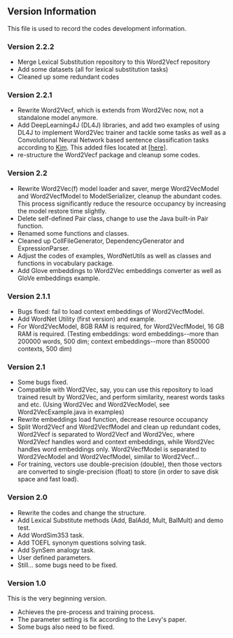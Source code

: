 ## Version Information
This file is used to record the codes development information.

### Version 2.2.2
* Merge Lexical Substitution repository to this Word2Vecf repository
* Add some datasets (all for lexical substitution tasks)
* Cleaned up some redundant codes

### Version 2.2.1
* Rewrite Word2Vecf, which is extends from Word2Vec now, not a standalone model anymore.
* Add DeepLearning4J (DL4J) libraries, and add two examples of using DL4J to implement Word2Vec trainer and tackle some tasks as well as a Convolutional Neural Network based sentence classification tasks according to [Kim](https://arxiv.org/abs/1408.5882). This added files located at [[here]](/com/isaac/word2vec).
* re-structure the Word2Vecf package and cleanup some codes.

### Version 2.2
* Rewrite Word2Vec(f) model loader and saver, merge Word2VecModel and Word2VecfModel to ModelSerializer, cleanup the abundant codes. This process significantly reduce the resource occupancy by increasing the model restore time slightly.
* Delete self-defined Pair class, change to use the Java built-in Pair function. 
* Renamed some functions and classes. 
* Cleaned up CollFileGenerator, DependencyGenerator and ExpressionParser.
* Adjust the codes of examples, WordNetUtils as well as classes and functions in vocabulary package.
* Add Glove embeddings to Word2Vec embeddings converter as well as GloVe embeddings example.

### Version 2.1.1
* Bugs fixed: fail to load context embeddings of Word2VecfModel.
* Add WordNet Utility (first version) and example.
* For Word2VecModel, 8GB RAM is required, for Word2VecfModel, 16 GB RAM is required. (Testing embeddings: word embeddings--more than 200000 words, 500 dim; context embeddings--more than 850000 contexts, 500 dim)

### Version 2.1
* Some bugs fixed.
* Compatible with Word2Vec, say, you can use this repository to load trained result by Word2Vec, and perform similarity, nearest words tasks and etc. (Using Word2Vec and Word2VecModel, see Word2VecExample.java in examples)
* Rewrite embeddings load function, decrease resource occupancy
* Split Word2Vecf and Word2VecfModel and clean up redundant codes, Word2Vecf is separated to Word2Vecf and Word2Vec, where Word2Vecf handles word and context embeddings, while Word2Vec handles word embeddings only. Word2VecfModel is separated to Word2VecModel and Word2VecfModel, similar to Word2Vecf...
* For training, vectors use double-precision (double), then those vectors are converted to single-precision (float) to store (in order to save disk space and fast load).

### Version 2.0
* Rewrite the codes and change the structure.
* Add Lexical Substitute methods (Add, BalAdd, Mult, BalMult) and demo test.
* Add WordSim353 task.
* Add TOEFL synonym questions solving task.
* Add SynSem analogy task.
* User defined parameters.
* Still... some bugs need to be fixed.

### Version 1.0
This is the very beginning version.
* Achieves the pre-process and training process.
* The parameter setting is fix according to the Levy's paper. 
* Some bugs also need to be fixed.
